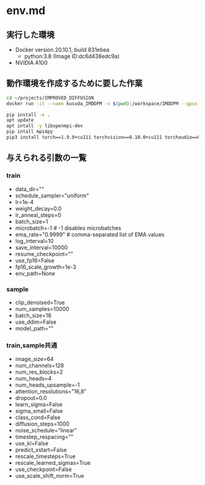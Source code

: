 # env.md

## 実行した環境

- Docker version 20.10.1, build 831ebea
    - python:3.8 (Image ID:dc6d438edc9a)
- NVIDIA A100

## 動作環境を作成するために要した作業

```sh
cd ~/projects/IMPROVED_DIFFUSION
docker run -it --name kusuda_IMDDPM -v $(pwd):/workspace/IMDDPM --gpus all python:3.8 /bin/bash
```

```sh
pip install -e .
apt update 
apt intall -y libopenmpi-dev
pip intall mpi4py
pip3 install torch==1.9.0+cu111 torchvision==0.10.0+cu111 torchaudio==0.9.0 -f https://download.pytorch.org/whl/torch_stable.html
```

## 与えられる引数の一覧

### train

- data_dir=""
- schedule_sampler="uniform"
- lr=1e-4
- weight_decay=0.0
- lr_anneal_steps=0
- batch_size=1
- microbatch=-1  # -1 disables microbatches
- ema_rate="0.9999"  # comma-separated list of EMA values
- log_interval=10
- save_interval=10000
- resume_checkpoint=""
- use_fp16=False
- fp16_scale_growth=1e-3
- env_path=None

### sample

- clip_denoised=True
- num_samples=10000
- batch_size=16
- use_ddim=False
- model_path=""

### train,sample共通

- image_size=64
- num_channels=128
- num_res_blocks=2
- num_heads=4
- num_heads_upsample=-1
- attention_resolutions="16,8"
- dropout=0.0
- learn_sigma=False
- sigma_small=False
- class_cond=False
- diffusion_steps=1000
- noise_schedule="linear"
- timestep_respacing=""
- use_kl=False
- predict_xstart=False
- rescale_timesteps=True
- rescale_learned_sigmas=True
- use_checkpoint=False
- use_scale_shift_norm=True